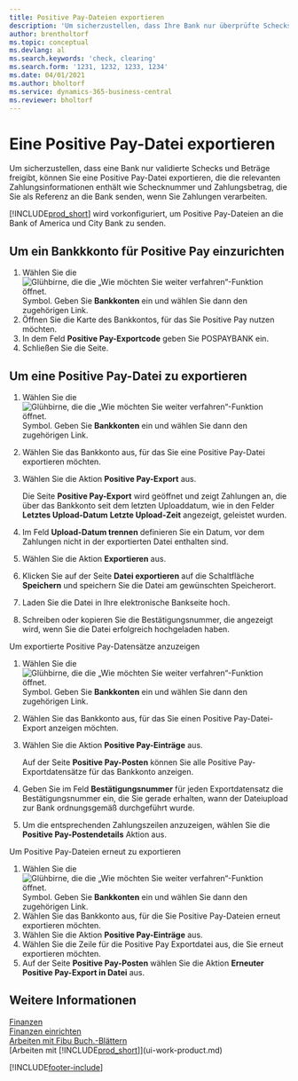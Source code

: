 ```yaml
---
title: Positive Pay-Dateien exportieren
description: 'Um sicherzustellen, dass Ihre Bank nur überprüfte Schecks und Beträge freigibt, können Sie ihr eine Positive Pay Datei senden, die die Daten für Kreditoren, Schecks und Zahlungsinformationen enthält.'
author: brentholtorf
ms.topic: conceptual
ms.devlang: al
ms.search.keywords: 'check, clearing'
ms.search.form: '1231, 1232, 1233, 1234'
ms.date: 04/01/2021
ms.author: bholtorf
ms.service: dynamics-365-business-central
ms.reviewer: bholtorf
---
```

# Eine Positive Pay-Datei exportieren
Um sicherzustellen, dass eine Bank nur validierte Schecks und Beträge freigibt, können Sie eine Positive Pay-Datei exportieren, die die relevanten Zahlungsinformationen enthält wie Schecknummer und Zahlungsbetrag, die Sie als Referenz an die Bank senden, wenn Sie Zahlungen verarbeiten.

[!INCLUDE[prod_short](includes/prod_short.md)] wird vorkonfiguriert, um Positive Pay-Dateien an die Bank of America und City Bank zu senden.

## Um ein Bankkkonto für Positive Pay einzurichten
1. Wählen Sie die ![Glühbirne, die die „Wie möchten Sie weiter verfahren“-Funktion öffnet.](media/ui-search/search_small.png "Tell me-Funktion") Symbol. Geben Sie **Bankkonten** ein und wählen Sie dann den zugehörigen Link.
2. Öffnen Sie die Karte des Bankkontos, für das Sie Positive Pay nutzen möchten.
3. In dem Feld **Positive Pay-Exportcode** geben Sie POSPAYBANK ein.
4. Schließen Sie die Seite.

## Um eine Positive Pay-Datei zu exportieren
1. Wählen Sie die ![Glühbirne, die die „Wie möchten Sie weiter verfahren“-Funktion öffnet.](media/ui-search/search_small.png "Tell me-Funktion") Symbol. Geben Sie **Bankkonten** ein und wählen Sie dann den zugehörigen Link.
2. Wählen Sie das Bankkonto aus, für das Sie eine Positive Pay-Datei exportieren möchten.
3. Wählen Sie die Aktion **Positive Pay-Export** aus.

    Die Seite **Positive Pay-Export** wird geöffnet und zeigt Zahlungen an, die über das Bankkonto seit dem letzten Uploaddatum, wie in den Felder **Letztes Upload-Datum** **Letzte Upload-Zeit** angezeigt, geleistet wurden.
4. Im Feld **Upload-Datum trennen** definieren Sie ein Datum, vor dem Zahlungen nicht in der exportierten Datei enthalten sind.
5. Wählen Sie die Aktion **Exportieren** aus.
6. Klicken Sie auf der Seite **Datei exportieren** auf die Schaltfläche **Speichern** und speichern Sie die Datei am gewünschten Speicherort.
7. Laden Sie die Datei in Ihre elektronische Bankseite hoch.
8. Schreiben oder kopieren Sie die Bestätigungsnummer, die angezeigt wird, wenn Sie die Datei erfolgreich hochgeladen haben.

Um exportierte Positive Pay-Datensätze anzuzeigen

1. Wählen Sie die ![Glühbirne, die die „Wie möchten Sie weiter verfahren“-Funktion öffnet.](media/ui-search/search_small.png "Tell me-Funktion") Symbol. Geben Sie **Bankkonten** ein und wählen Sie dann den zugehörigen Link.
2. Wählen Sie das Bankkonto aus, für das Sie einen Positive Pay-Datei-Export anzeigen möchten.
3. Wählen Sie die Aktion **Positive Pay-Einträge** aus.

    Auf der Seite **Positive Pay-Posten** können Sie alle Positive Pay-Exportdatensätze für das Bankkonto anzeigen.
4. Geben Sie im Feld **Bestätigungsnummer** für jeden Exportdatensatz die Bestätigungsnummer ein, die Sie gerade erhalten, wann der Dateiupload zur Bank ordnungsgemäß durchgeführt wurde.
5. Um die entsprechenden Zahlungszeilen anzuzeigen, wählen Sie die **Positive Pay-Postendetails** Aktion aus.

Um Positive Pay-Dateien erneut zu exportieren

1. Wählen Sie die ![Glühbirne, die die „Wie möchten Sie weiter verfahren“-Funktion öffnet.](media/ui-search/search_small.png "Tell Me-Funktion") Symbol. Geben Sie **Bankkonten** ein und wählen Sie dann den zugehörigen Link.
2. Wählen Sie das Bankkonto aus, für die Sie Positive Pay-Dateien erneut exportieren möchten.
3. Wählen Sie die Aktion **Positive Pay-Einträge** aus.
4. Wählen Sie die Zeile für die Positive Pay Exportdatei aus, die Sie erneut  exportieren möchten.
5. Auf der Seite **Positive Pay-Posten** wählen Sie die Aktion **Erneuter Positive Pay-Export in Datei** aus.

## Weitere Informationen
[Finanzen](finance.md)  
[Finanzen einrichten](finance-setup-finance.md)  
[Arbeiten mit Fibu Buch.-Blättern](ui-work-general-journals.md)  
[Arbeiten mit [!INCLUDE[prod_short](includes/prod_short.md)]](ui-work-product.md)


[!INCLUDE[footer-include](includes/footer-banner.md)]